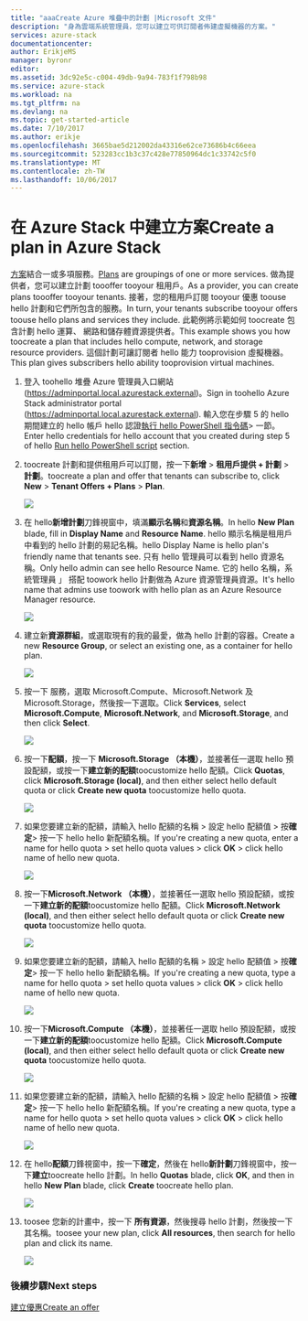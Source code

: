 ```yaml
---
title: "aaaCreate Azure 堆疊中的計劃 |Microsoft 文件"
description: "身為雲端系統管理員，您可以建立可供訂閱者佈建虛擬機器的方案。"
services: azure-stack
documentationcenter: 
author: ErikjeMS
manager: byronr
editor: 
ms.assetid: 3dc92e5c-c004-49db-9a94-783f1f798b98
ms.service: azure-stack
ms.workload: na
ms.tgt_pltfrm: na
ms.devlang: na
ms.topic: get-started-article
ms.date: 7/10/2017
ms.author: erikje
ms.openlocfilehash: 3665bae5d212002da43316e62ce73686b4c66eea
ms.sourcegitcommit: 523283cc1b3c37c428e77850964dc1c33742c5f0
ms.translationtype: MT
ms.contentlocale: zh-TW
ms.lasthandoff: 10/06/2017
---
```

# <a name="create-a-plan-in-azure-stack"></a><span data-ttu-id="018cb-103">在 Azure Stack 中建立方案</span><span class="sxs-lookup"><span data-stu-id="018cb-103">Create a plan in Azure Stack</span></span>
<span data-ttu-id="018cb-104">[方案](azure-stack-key-features.md)結合一或多項服務。</span><span class="sxs-lookup"><span data-stu-id="018cb-104">[Plans](azure-stack-key-features.md) are groupings of one or more services.</span></span> <span data-ttu-id="018cb-105">做為提供者，您可以建立計劃 toooffer tooyour 租用戶。</span><span class="sxs-lookup"><span data-stu-id="018cb-105">As a provider, you can create plans toooffer tooyour tenants.</span></span> <span data-ttu-id="018cb-106">接著，您的租用戶訂閱 tooyour 優惠 toouse hello 計劃和它們所包含的服務。</span><span class="sxs-lookup"><span data-stu-id="018cb-106">In turn, your tenants subscribe tooyour offers toouse hello plans and services they include.</span></span> <span data-ttu-id="018cb-107">此範例將示範如何 toocreate 包含計劃 hello 運算、 網路和儲存體資源提供者。</span><span class="sxs-lookup"><span data-stu-id="018cb-107">This example shows you how toocreate a plan that includes hello compute, network, and storage resource providers.</span></span> <span data-ttu-id="018cb-108">這個計劃可讓訂閱者 hello 能力 tooprovision 虛擬機器。</span><span class="sxs-lookup"><span data-stu-id="018cb-108">This plan gives subscribers hello ability tooprovision virtual machines.</span></span>

1. <span data-ttu-id="018cb-109">登入 toohello 堆疊 Azure 管理員入口網站 (https://adminportal.local.azurestack.external)。</span><span class="sxs-lookup"><span data-stu-id="018cb-109">Sign in toohello Azure Stack administrator portal (https://adminportal.local.azurestack.external).</span></span> <span data-ttu-id="018cb-110">輸入您在步驟 5 的 hello 期間建立的 hello 帳戶 hello 認證[執行 hello PowerShell 指令碼](azure-stack-run-powershell-script.md)> 一節。</span><span class="sxs-lookup"><span data-stu-id="018cb-110">Enter hello credentials for hello account that you created during step 5 of hello [Run hello PowerShell script](azure-stack-run-powershell-script.md) section.</span></span>

2. <span data-ttu-id="018cb-111">toocreate 計劃和提供租用戶可以訂閱，按一下**新增** > **租用戶提供 + 計劃** > **計劃**。</span><span class="sxs-lookup"><span data-stu-id="018cb-111">toocreate a plan and offer that tenants can subscribe to, click **New** > **Tenant Offers + Plans** > **Plan**.</span></span>

   ![](media/azure-stack-create-plan/image01.png)
3. <span data-ttu-id="018cb-112">在 hello**新增計劃**刀鋒視窗中，填滿**顯示名稱**和**資源名稱**。</span><span class="sxs-lookup"><span data-stu-id="018cb-112">In hello **New Plan** blade, fill in **Display Name** and **Resource Name**.</span></span> <span data-ttu-id="018cb-113">hello 顯示名稱是租用戶中看到的 hello 計劃的易記名稱。</span><span class="sxs-lookup"><span data-stu-id="018cb-113">hello Display Name is hello plan's friendly name that tenants see.</span></span> <span data-ttu-id="018cb-114">只有 hello 管理員可以看到 hello 資源名稱。</span><span class="sxs-lookup"><span data-stu-id="018cb-114">Only hello admin can see hello Resource Name.</span></span> <span data-ttu-id="018cb-115">它的 hello 名稱，系統管理員 」 搭配 toowork hello 計劃做為 Azure 資源管理員資源。</span><span class="sxs-lookup"><span data-stu-id="018cb-115">It's hello name that admins use toowork with hello plan as an Azure Resource Manager resource.</span></span>

   ![](media/azure-stack-create-plan/image02.png)
4. <span data-ttu-id="018cb-116">建立新**資源群組**，或選取現有的我的最愛，做為 hello 計劃的容器。</span><span class="sxs-lookup"><span data-stu-id="018cb-116">Create a new **Resource Group**, or select an existing one, as a container for hello plan.</span></span>

   ![](media/azure-stack-create-plan/image02a.png)
5. <span data-ttu-id="018cb-117">按一下 服務，選取 Microsoft.Compute、Microsoft.Network 及 Microsoft.Storage，然後按一下選取。</span><span class="sxs-lookup"><span data-stu-id="018cb-117">Click **Services**, select **Microsoft.Compute**, **Microsoft.Network**, and **Microsoft.Storage**, and then click **Select**.</span></span>

   ![](media/azure-stack-create-plan/image03.png)
6. <span data-ttu-id="018cb-118">按一下**配額**，按一下  **Microsoft.Storage （本機）**，並接著任一選取 hello 預設配額，或按一下**建立新的配額**toocustomize hello 配額。</span><span class="sxs-lookup"><span data-stu-id="018cb-118">Click **Quotas**, click **Microsoft.Storage (local)**, and then either select hello default quota or click **Create new quota** toocustomize hello quota.</span></span>

   ![](media/azure-stack-create-plan/image04.png)
7. <span data-ttu-id="018cb-119">如果您要建立新的配額，請輸入 hello 配額的名稱 > 設定 hello 配額值 > 按**確定**> 按一下 hello hello 新配額名稱。</span><span class="sxs-lookup"><span data-stu-id="018cb-119">If you're creating a new quota, enter a name for hello quota > set hello quota values > click **OK** > click hello name of hello new quota.</span></span>

   ![](media/azure-stack-create-plan/image06.png)
8. <span data-ttu-id="018cb-120">按一下**Microsoft.Network （本機）**，並接著任一選取 hello 預設配額，或按一下**建立新的配額**toocustomize hello 配額。</span><span class="sxs-lookup"><span data-stu-id="018cb-120">Click **Microsoft.Network (local)**, and then either select hello default quota or click **Create new quota** toocustomize hello quota.</span></span>

    ![](media/azure-stack-create-plan/image07.png)
9. <span data-ttu-id="018cb-121">如果您要建立新的配額，請輸入 hello 配額的名稱 > 設定 hello 配額值 > 按**確定**> 按一下 hello hello 新配額名稱。</span><span class="sxs-lookup"><span data-stu-id="018cb-121">If you're creating a new quota, type a name for hello quota > set hello quota values > click **OK** > click hello name of hello new quota.</span></span>

    ![](media/azure-stack-create-plan/image08.png)
10. <span data-ttu-id="018cb-122">按一下**Microsoft.Compute （本機）**，並接著任一選取 hello 預設配額，或按一下**建立新的配額**toocustomize hello 配額。</span><span class="sxs-lookup"><span data-stu-id="018cb-122">Click **Microsoft.Compute (local)**, and then either select hello default quota or click **Create new quota** toocustomize hello quota.</span></span>

    ![](media/azure-stack-create-plan/image09.png)
11. <span data-ttu-id="018cb-123">如果您要建立新的配額，請輸入 hello 配額的名稱 > 設定 hello 配額值 > 按**確定**> 按一下 hello hello 新配額名稱。</span><span class="sxs-lookup"><span data-stu-id="018cb-123">If you're creating a new quota, type a name for hello quota > set hello quota values > click **OK** > click hello name of hello new quota.</span></span>

    ![](media/azure-stack-create-plan/image10.png)
12. <span data-ttu-id="018cb-124">在 hello**配額**刀鋒視窗中，按一下**確定**，然後在 hello**新計劃**刀鋒視窗中，按一下**建立**toocreate hello 計劃。</span><span class="sxs-lookup"><span data-stu-id="018cb-124">In hello **Quotas** blade, click **OK**, and then in hello **New Plan** blade, click **Create** toocreate hello plan.</span></span>

    ![](media/azure-stack-create-plan/image11.png)
13. <span data-ttu-id="018cb-125">toosee 您新的計畫中，按一下 **所有資源**，然後搜尋 hello 計劃，然後按一下其名稱。</span><span class="sxs-lookup"><span data-stu-id="018cb-125">toosee your new plan, click **All resources**, then search for hello plan and click its name.</span></span>

    ![](media/azure-stack-create-plan/image12.png)

### <a name="next-steps"></a><span data-ttu-id="018cb-126">後續步驟</span><span class="sxs-lookup"><span data-stu-id="018cb-126">Next steps</span></span>
[<span data-ttu-id="018cb-127">建立優惠</span><span class="sxs-lookup"><span data-stu-id="018cb-127">Create an offer</span></span>](azure-stack-create-offer.md)
